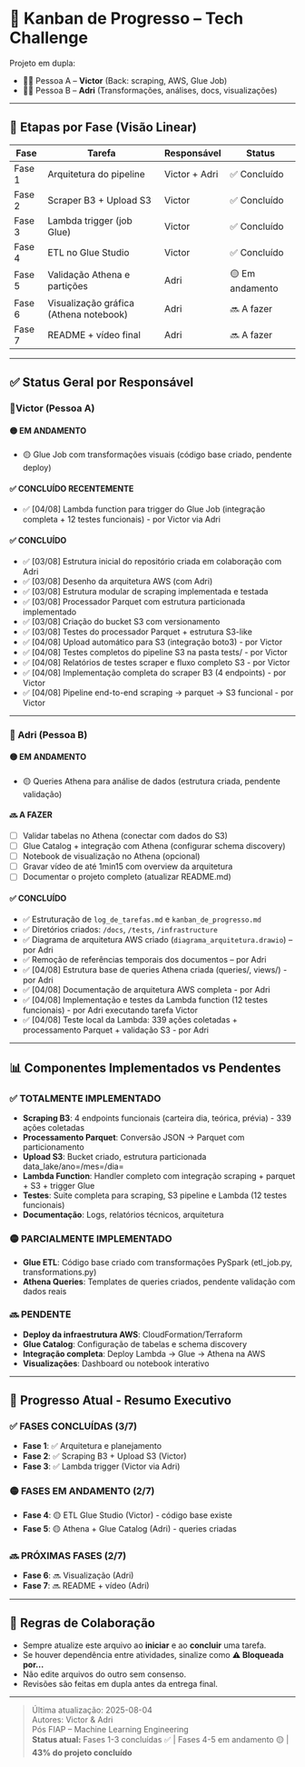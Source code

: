 # 📌 Kanban de Progresso – Tech Challenge
Projeto em dupla:
- 🧑‍💻 Pessoa A – **Victor** (Back: scraping, AWS, Glue Job)
- 👩‍💻 Pessoa B – **Adri** (Transformações, análises, docs, visualizações)

---

## 📆 Etapas por Fase (Visão Linear)
| Fase | Tarefa | Responsável | Status |
|------|--------|-------------|--------|
| Fase 1 | Arquitetura do pipeline | Victor + Adri | ✅ Concluído |
| Fase 2 | Scraper B3 + Upload S3 | Victor | ✅ Concluído |
| Fase 3 | Lambda trigger (job Glue) | Victor | ✅ Concluído |
| Fase 4 | ETL no Glue Studio | Victor | ✅ Concluído |
| Fase 5 | Validação Athena e partições | Adri | 🟡 Em andamento |
| Fase 6 | Visualização gráfica (Athena notebook) | Adri | 🔜 A fazer |
| Fase 7 | README + vídeo final | Adri | 🔜 A fazer |

---

## ✅ Status Geral por Responsável
### 🔹Victor (Pessoa A)

#### 🟡 EM ANDAMENTO
- 🟡 Glue Job com transformações visuais (código base criado, pendente deploy)

#### ✅ CONCLUÍDO RECENTEMENTE
- ✅ [04/08] Lambda function para trigger do Glue Job (integração completa + 12 testes funcionais) - por Victor via Adri

#### ✅ CONCLUÍDO
- ✅ [03/08] Estrutura inicial do repositório criada em colaboração com Adri
- ✅ [03/08] Desenho da arquitetura AWS (com Adri)
- ✅ [03/08] Estrutura modular de scraping implementada e testada
- ✅ [03/08] Processador Parquet com estrutura particionada implementado
- ✅ [03/08] Criação do bucket S3 com versionamento
- ✅ [03/08] Testes do processador Parquet + estrutura S3-like
- ✅ [04/08] Upload automático para S3 (integração boto3) - por Victor
- ✅ [04/08] Testes completos do pipeline S3 na pasta tests/ - por Victor
- ✅ [04/08] Relatórios de testes scraper e fluxo completo S3 - por Victor
- ✅ [04/08] Implementação completa do scraper B3 (4 endpoints) - por Victor
- ✅ [04/08] Pipeline end-to-end scraping → parquet → S3 funcional - por Victor

---

### 🔹 Adri (Pessoa B)
#### 🟡 EM ANDAMENTO
- 🟡 Queries Athena para análise de dados (estrutura criada, pendente validação)

#### 🔜 A FAZER
- [ ] Validar tabelas no Athena (conectar com dados do S3)
- [ ] Glue Catalog + integração com Athena (configurar schema discovery)
- [ ] Notebook de visualização no Athena (opcional)
- [ ] Gravar vídeo de até 1min15 com overview da arquitetura
- [ ] Documentar o projeto completo (atualizar README.md)

#### ✅ CONCLUÍDO
- ✅ Estruturação de `log_de_tarefas.md` e `kanban_de_progresso.md`
- ✅ Diretórios criados: `/docs`, `/tests`, `/infrastructure`
- ✅ Diagrama de arquitetura AWS criado (`diagrama_arquitetura.drawio`) – por Adri
- ✅ Remoção de referências temporais dos documentos – por Adri
- ✅ [04/08] Estrutura base de queries Athena criada (queries/, views/) - por Adri
- ✅ [04/08] Documentação de arquitetura AWS completa - por Adri
- ✅ [04/08] Implementação e testes da Lambda function (12 testes funcionais) - por Adri executando tarefa Victor
- ✅ [04/08] Teste local da Lambda: 339 ações coletadas + processamento Parquet + validação S3 - por Adri

---

## 📊 Componentes Implementados vs Pendentes

### ✅ **TOTALMENTE IMPLEMENTADO**
- **Scraping B3**: 4 endpoints funcionais (carteira dia, teórica, prévia) - 339 ações coletadas
- **Processamento Parquet**: Conversão JSON → Parquet com particionamento
- **Upload S3**: Bucket criado, estrutura particionada data_lake/ano=/mes=/dia=
- **Lambda Function**: Handler completo com integração scraping + parquet + S3 + trigger Glue
- **Testes**: Suite completa para scraping, S3 pipeline e Lambda (12 testes funcionais)
- **Documentação**: Logs, relatórios técnicos, arquitetura

### 🟡 **PARCIALMENTE IMPLEMENTADO**
- **Glue ETL**: Código base criado com transformações PySpark (etl_job.py, transformations.py)
- **Athena Queries**: Templates de queries criados, pendente validação com dados reais

### 🔜 **PENDENTE**
- **Deploy da infraestrutura AWS**: CloudFormation/Terraform
- **Glue Catalog**: Configuração de tabelas e schema discovery
- **Integração completa**: Deploy Lambda → Glue → Athena na AWS
- **Visualizações**: Dashboard ou notebook interativo

---

## 🎯 Progresso Atual - Resumo Executivo

### ✅ **FASES CONCLUÍDAS (3/7)**
- **Fase 1**: ✅ Arquitetura e planejamento
- **Fase 2**: ✅ Scraping B3 + Upload S3 (Victor)
- **Fase 3**: ✅ Lambda trigger (Victor via Adri)

### 🟡 **FASES EM ANDAMENTO (2/7)**
- **Fase 4**: 🟡 ETL Glue Studio (Victor) - código base existe
- **Fase 5**: 🟡 Athena + Glue Catalog (Adri) - queries criadas

### 🔜 **PRÓXIMAS FASES (2/7)**
- **Fase 6**: 🔜 Visualização (Adri)
- **Fase 7**: 🔜 README + vídeo (Adri)

---

## 🛑 Regras de Colaboração
- Sempre atualize este arquivo ao **iniciar** e ao **concluir** uma tarefa.
- Se houver dependência entre atividades, sinalize como **⚠ Bloqueada por...**
- Não edite arquivos do outro sem consenso.
- Revisões são feitas em dupla antes da entrega final.

---

> Última atualização: 2025-08-04  
> Autores: Victor & Adri  
> Pós FIAP – Machine Learning Engineering  
> **Status atual:** Fases 1-3 concluídas ✅ | Fases 4-5 em andamento 🟡 | **43% do projeto concluído**
